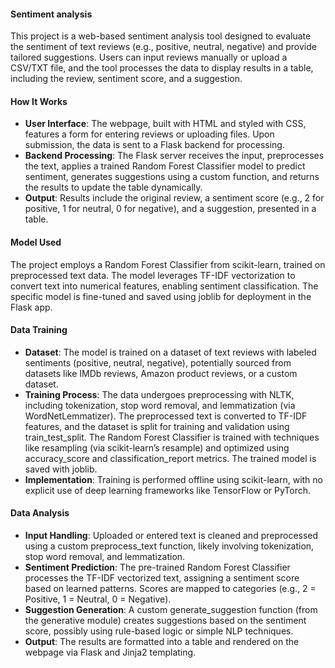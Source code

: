 #### Sentiment analysis

This project is a web-based sentiment analysis tool designed to evaluate the sentiment of text reviews (e.g., positive, neutral, negative) and provide tailored suggestions. Users can input reviews manually or upload a CSV/TXT file, and the tool processes the data to display results in a table, including the review, sentiment score, and a suggestion.

#### How It Works
- **User Interface**: The webpage, built with HTML and styled with CSS, features a form for entering reviews or uploading files. Upon submission, the data is sent to a Flask backend for processing.
- **Backend Processing**: The Flask server receives the input, preprocesses the text, applies a trained Random Forest Classifier model to predict sentiment, generates suggestions using a custom function, and returns the results to update the table dynamically.
- **Output**: Results include the original review, a sentiment score (e.g., 2 for positive, 1 for neutral, 0 for negative), and a suggestion, presented in a table.

#### Model Used
The project employs a Random Forest Classifier from scikit-learn, trained on preprocessed text data. The model leverages TF-IDF vectorization to convert text into numerical features, enabling sentiment classification. The specific model is fine-tuned and saved using joblib for deployment in the Flask app.

#### Data Training
- **Dataset**: The model is trained on a dataset of text reviews with labeled sentiments (positive, neutral, negative), potentially sourced from datasets like IMDb reviews, Amazon product reviews, or a custom dataset.
- **Training Process**: The data undergoes preprocessing with NLTK, including tokenization, stop word removal, and lemmatization (via WordNetLemmatizer). The preprocessed text is converted to TF-IDF features, and the dataset is split for training and validation using train_test_split. The Random Forest Classifier is trained with techniques like resampling (via scikit-learn’s resample) and optimized using accuracy_score and classification_report metrics. The trained model is saved with joblib.
- **Implementation**: Training is performed offline using scikit-learn, with no explicit use of deep learning frameworks like TensorFlow or PyTorch.

#### Data Analysis
- **Input Handling**: Uploaded or entered text is cleaned and preprocessed using a custom preprocess_text function, likely involving tokenization, stop word removal, and lemmatization.
- **Sentiment Prediction**: The pre-trained Random Forest Classifier processes the TF-IDF vectorized text, assigning a sentiment score based on learned patterns. Scores are mapped to categories (e.g., 2 = Positive, 1 = Neutral, 0 = Negative).
- **Suggestion Generation**: A custom generate_suggestion function (from the generative module) creates suggestions based on the sentiment score, possibly using rule-based logic or simple NLP techniques.
- **Output**: The results are formatted into a table and rendered on the webpage via Flask and Jinja2 templating.
